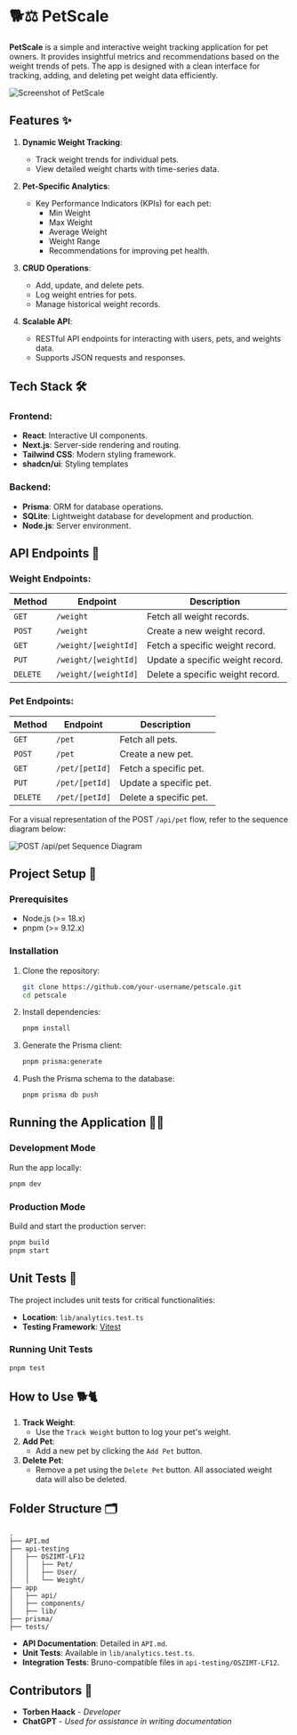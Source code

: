 # 🐕⚖️ PetScale

**PetScale** is a simple and interactive weight tracking application for pet owners. It provides insightful metrics and recommendations based on the weight trends of pets. The app is designed with a clean interface for tracking, adding, and deleting pet weight data efficiently.

![Screenshot of PetScale](screenshot.png)

## Features ✨

1. **Dynamic Weight Tracking**:
   - Track weight trends for individual pets.
   - View detailed weight charts with time-series data.

2. **Pet-Specific Analytics**:
   - Key Performance Indicators (KPIs) for each pet:
     - Min Weight
     - Max Weight
     - Average Weight
     - Weight Range
     - Recommendations for improving pet health.

3. **CRUD Operations**:
   - Add, update, and delete pets.
   - Log weight entries for pets.
   - Manage historical weight records.

4. **Scalable API**:
   - RESTful API endpoints for interacting with users, pets, and weights data.
   - Supports JSON requests and responses.


## Tech Stack 🛠️

### Frontend:
- **React**: Interactive UI components.
- **Next.js**: Server-side rendering and routing.
- **Tailwind CSS**: Modern styling framework.
- **shadcn/ui**: Styling templates 

### Backend:
- **Prisma**: ORM for database operations.
- **SQLite**: Lightweight database for development and production.
- **Node.js**: Server environment.


## API Endpoints 📡

### Weight Endpoints:
| Method | Endpoint                 | Description                         |
|--------|--------------------------|-------------------------------------|
| `GET`  | `/weight`                | Fetch all weight records.           |
| `POST` | `/weight`                | Create a new weight record.         |
| `GET`  | `/weight/[weightId]`     | Fetch a specific weight record.     |
| `PUT`  | `/weight/[weightId]`     | Update a specific weight record.    |
| `DELETE` | `/weight/[weightId]`   | Delete a specific weight record.    |

### Pet Endpoints:
| Method | Endpoint              | Description                       |
|--------|-----------------------|-----------------------------------|
| `GET`  | `/pet`                | Fetch all pets.                   |
| `POST` | `/pet`                | Create a new pet.                 |
| `GET`  | `/pet/[petId]`        | Fetch a specific pet.             |
| `PUT`  | `/pet/[petId]`        | Update a specific pet.            |
| `DELETE` | `/pet/[petId]`      | Delete a specific pet.            |

For a visual representation of the POST `/api/pet` flow, refer to the sequence diagram below:

![POST /api/pet Sequence Diagram](UML-Sequence-Diagram_POST-api-pet.drawio.png)


## Project Setup 🚀

### Prerequisites
- Node.js (>= 18.x)
- pnpm (>= 9.12.x)

### Installation
1. Clone the repository:
   ```bash
   git clone https://github.com/your-username/petscale.git
   cd petscale
   ```

2. Install dependencies:
   ```bash
   pnpm install
   ```

3. Generate the Prisma client:
   ```bash
   pnpm prisma:generate
   ```

4. Push the Prisma schema to the database:
   ```bash
   pnpm prisma db push
   ```

## Running the Application 🏃‍♂️

### Development Mode
Run the app locally:
```bash
pnpm dev
```

### Production Mode
Build and start the production server:
```bash
pnpm build
pnpm start
```

## Unit Tests 🧪

The project includes unit tests for critical functionalities:

- **Location**: `lib/analytics.test.ts`
- **Testing Framework**: [Vitest](https://vitest.dev/)

### Running Unit Tests
```bash
pnpm test
```

## How to Use 🐕🐈

1. **Track Weight**:
   - Use the `Track Weight` button to log your pet's weight.
2. **Add Pet**:
   - Add a new pet by clicking the `Add Pet` button.
3. **Delete Pet**:
   - Remove a pet using the `Delete Pet` button. All associated weight data will also be deleted.

## Folder Structure 🗂️

```plaintext
.
├── API.md
├── api-testing
│   ├── OSZIMT-LF12
│   │   ├── Pet/
│   │   ├── User/
│   │   └── Weight/
├── app
│   ├── api/
│   ├── components/
│   ├── lib/
├── prisma/
├── tests/
```

- **API Documentation**: Detailed in `API.md`.
- **Unit Tests**: Available in `lib/analytics.test.ts`.
- **Integration Tests**: Bruno-compatible files in `api-testing/OSZIMT-LF12`.


## Contributors 🤝

- **Torben Haack** - *Developer*
- **ChatGPT** - *Used for assistance in writing documentation*